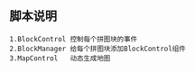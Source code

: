 ## 脚本说明
    1.BlockControl 控制每个拼图块的事件
    2.BlockManager 给每个拼图块添加BlockControl组件
    3.MapControl   动态生成地图
